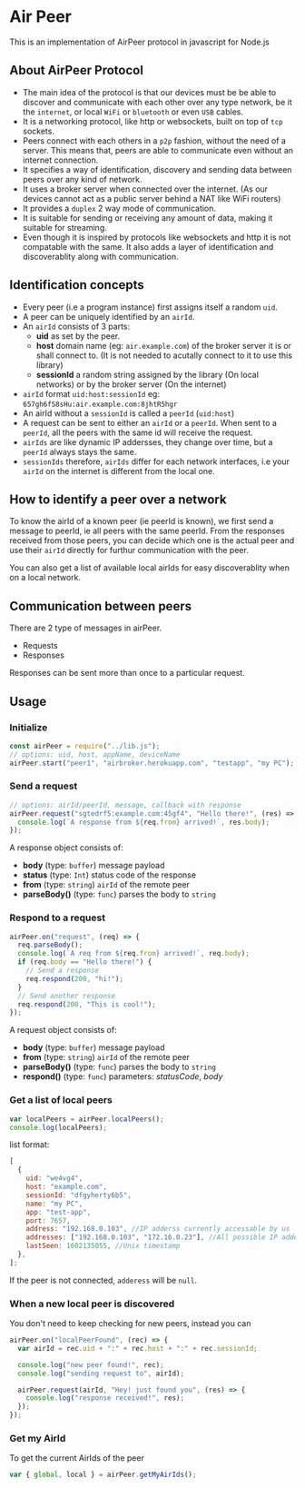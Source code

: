 # Air Peer

This is an implementation of AirPeer protocol in javascript for Node.js

## About AirPeer Protocol

- The main idea of the protocol is that our devices must be be able to discover and
  communicate with each other over any type network, be it the `internet`, or local `WiFi` or `bluetooth` or even `USB` cables.
- It is a networking protocol, like http or websockets, built on top of `tcp` sockets.
- Peers connect with each others in a `p2p` fashion, without the need of a server.
  This means that, peers are able to communicate even without an internet connection.
- It specifies a way of identification, discovery and sending data between peers over any kind of network.
- It uses a broker server when connected over the internet. (As our devices cannot act as a public server behind a NAT like WiFi routers)
- It provides a `duplex` 2 way mode of communication.
- It is suitable for sending or receiving any amount of data, making it suitable for streaming.
- Even though it is inspired by protocols like websockets and http it is not compatable with the same. It also adds a layer of identification and discoverablity along with communication.

## Identification concepts

- Every peer (i.e a program instance) first assigns itself a random `uid`.
- A peer can be uniquely identified by an `airId`.
- An `airId` consists of 3 parts:
  - __uid__ as set by the peer.
  - __host__ domain name (eg: `air.example.com`) of the broker server it is or shall connect to. (It is not needed to acutally connect to it to use this library)
  - __sessionId__ a random string assigned by the library (On local networks) or by the broker server (On the internet)
- `airId` format `uid:host:sessionId` eg: `657gh6fS8sHu:air.example.com:8jhtR5hgr`
- An airId without a `sessionId` is called a `peerId` (`uid:host`)
- A request can be sent to either an `airId` or a `peerId`. When sent to a `peerId`, all the peers with the same id will receive the request.
- `airIds` are like dynamic IP addersses, they change over time, but a `peerId` always stays the same.
- `sessionIds` therefore, `airIds` differ for each network interfaces, i.e your `airId` on the internet is different from the local one.

## How to identify a peer over a network

To know the airId of a known peer (ie peerId is known), we first send a message to peerId, ie all peers with the same peerId.
From the responses received from those peers, you can decide which one is the actual peer and use their `airId` directly for furthur communication with the peer.

You can also get a list of available local airIds for easy discoverablity when on a local network.

## Communication between peers

There are 2 type of messages in airPeer.

- Requests
- Responses

Responses can be sent more than once to a particular request.

## Usage

### Initialize

```javascript
const airPeer = require("../lib.js");
// options: uid, host, appName, deviceName
airPeer.start("peer1", "airbroker.herokuapp.com", "testapp", "my PC");
```

### Send a request

```javascript
// options: airId/peerId, message, callback with response
airPeer.request("sgtedrf5:example.com:45gf4", "Hello there!", (res) => {
  console.log(`A response from ${req.from} arrived!`, res.body);
});
```

A response object consists of:

- __body__ (type: `buffer`) message payload
- __status__ (type: `Int`) status code of the response
- __from__ (type: `string`) `airId` of the remote peer
- __parseBody()__ (type: `func`) parses the body to `string`

### Respond to a request

```javascript
airPeer.on("request", (req) => {
  req.parseBody();
  console.log(`A req from ${req.from} arrived!`, req.body);
  if (req.body == "Hello there!") {
    // Send a response
    req.respond(200, "hi!");
  }
  // Send another response
  req.respond(200, "This is cool!");
});
```

A request object consists of:

- __body__ (type: `buffer`) message payload
- __from__ (type: `string`) `airId` of the remote peer
- __parseBody()__ (type: `func`) parses the body to `string`
- __respond()__ (type: `func`) parameters: _statusCode_, _body_

### Get a list of local peers

```javascript
var localPeers = airPeer.localPeers();
console.log(localPeers);
```

list format:

```javascript
[
  {
    uid: "we4vg4",
    host: "example.com",
    sessionId: "dfgyherty6b5",
    name: "my PC",
    app: "test-app",
    port: 7657,
    address: "192.168.0.103", //IP adderss currently accessable by us
    addresses: ["192.168.0.103", "172.16.0.23"], //All possible IP addersses
    lastSeen: 1602135055, //Unix timestamp
  },
];
```

If the peer is not connected, `adderess` will be `null`.

### When a new local peer is discovered

You don't need to keep checking for new peers, instead you can

```javascript
airPeer.on("localPeerFound", (rec) => {
  var airId = rec.uid + ":" + rec.host + ":" + rec.sessionId;

  console.log("new peer found!", rec);
  console.log("sending request to", airId);

  airPeer.request(airId, "Hey! just found you", (res) => {
    console.log("response received!", res);
  });
});
```

### Get my AirId

To get the current AirIds of the peer

```javascript
var { global, local } = airPeer.getMyAirIds();
```
